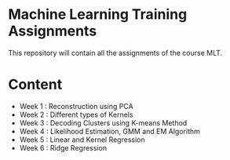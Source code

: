 # Machine Learning Training Assignments

This repository will contain all the assignments of the course MLT.

# Content

- Week 1 : Reconstruction using PCA
- Week 2 : Different types of Kernels
- Week 3 : Decoding Clusters using K-means Method
- Week 4 : Likelihood Estimation, GMM and EM Algorithm
- Week 5 : Linear and Kernel Regression
- Week 6 : Ridge Regression

